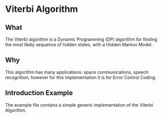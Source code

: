 # Viterbi Algorithm

## What
The Viterbi algorithm is a Dynamic Programming (DP) algorithm for finding the most likely sequence of hidden states, with a Hidden Markov Model.

## Why
This algorithm has many applications: space communications, speech recognition; however for this implementation 
it is for Error Control Coding.


## Introduction Example
The example file contains a simple generic implementation of the Viterbi Algorithm.